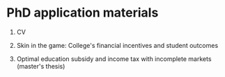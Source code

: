 # PhD application materials

1. CV

1. Skin in the game: College's financial incentives and student outcomes

1. Optimal education subsidy and income tax with incomplete markets (master's thesis)
